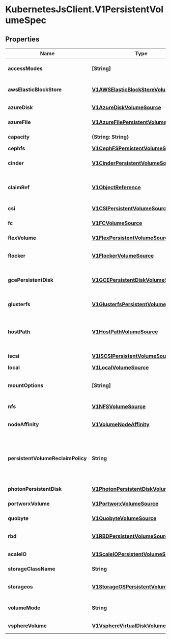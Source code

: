# KubernetesJsClient.V1PersistentVolumeSpec

## Properties
Name | Type | Description | Notes
------------ | ------------- | ------------- | -------------
**accessModes** | **[String]** | AccessModes contains all ways the volume can be mounted. More info: https://kubernetes.io/docs/concepts/storage/persistent-volumes#access-modes | [optional] 
**awsElasticBlockStore** | [**V1AWSElasticBlockStoreVolumeSource**](V1AWSElasticBlockStoreVolumeSource.md) | AWSElasticBlockStore represents an AWS Disk resource that is attached to a kubelet&#39;s host machine and then exposed to the pod. More info: https://kubernetes.io/docs/concepts/storage/volumes#awselasticblockstore | [optional] 
**azureDisk** | [**V1AzureDiskVolumeSource**](V1AzureDiskVolumeSource.md) | AzureDisk represents an Azure Data Disk mount on the host and bind mount to the pod. | [optional] 
**azureFile** | [**V1AzureFilePersistentVolumeSource**](V1AzureFilePersistentVolumeSource.md) | AzureFile represents an Azure File Service mount on the host and bind mount to the pod. | [optional] 
**capacity** | **{String: String}** | A description of the persistent volume&#39;s resources and capacity. More info: https://kubernetes.io/docs/concepts/storage/persistent-volumes#capacity | [optional] 
**cephfs** | [**V1CephFSPersistentVolumeSource**](V1CephFSPersistentVolumeSource.md) | CephFS represents a Ceph FS mount on the host that shares a pod&#39;s lifetime | [optional] 
**cinder** | [**V1CinderPersistentVolumeSource**](V1CinderPersistentVolumeSource.md) | Cinder represents a cinder volume attached and mounted on kubelets host machine More info: https://releases.k8s.io/HEAD/examples/mysql-cinder-pd/README.md | [optional] 
**claimRef** | [**V1ObjectReference**](V1ObjectReference.md) | ClaimRef is part of a bi-directional binding between PersistentVolume and PersistentVolumeClaim. Expected to be non-nil when bound. claim.VolumeName is the authoritative bind between PV and PVC. More info: https://kubernetes.io/docs/concepts/storage/persistent-volumes#binding | [optional] 
**csi** | [**V1CSIPersistentVolumeSource**](V1CSIPersistentVolumeSource.md) | CSI represents storage that is handled by an external CSI driver (Beta feature). | [optional] 
**fc** | [**V1FCVolumeSource**](V1FCVolumeSource.md) | FC represents a Fibre Channel resource that is attached to a kubelet&#39;s host machine and then exposed to the pod. | [optional] 
**flexVolume** | [**V1FlexPersistentVolumeSource**](V1FlexPersistentVolumeSource.md) | FlexVolume represents a generic volume resource that is provisioned/attached using an exec based plugin. | [optional] 
**flocker** | [**V1FlockerVolumeSource**](V1FlockerVolumeSource.md) | Flocker represents a Flocker volume attached to a kubelet&#39;s host machine and exposed to the pod for its usage. This depends on the Flocker control service being running | [optional] 
**gcePersistentDisk** | [**V1GCEPersistentDiskVolumeSource**](V1GCEPersistentDiskVolumeSource.md) | GCEPersistentDisk represents a GCE Disk resource that is attached to a kubelet&#39;s host machine and then exposed to the pod. Provisioned by an admin. More info: https://kubernetes.io/docs/concepts/storage/volumes#gcepersistentdisk | [optional] 
**glusterfs** | [**V1GlusterfsPersistentVolumeSource**](V1GlusterfsPersistentVolumeSource.md) | Glusterfs represents a Glusterfs volume that is attached to a host and exposed to the pod. Provisioned by an admin. More info: https://releases.k8s.io/HEAD/examples/volumes/glusterfs/README.md | [optional] 
**hostPath** | [**V1HostPathVolumeSource**](V1HostPathVolumeSource.md) | HostPath represents a directory on the host. Provisioned by a developer or tester. This is useful for single-node development and testing only! On-host storage is not supported in any way and WILL NOT WORK in a multi-node cluster. More info: https://kubernetes.io/docs/concepts/storage/volumes#hostpath | [optional] 
**iscsi** | [**V1ISCSIPersistentVolumeSource**](V1ISCSIPersistentVolumeSource.md) | ISCSI represents an ISCSI Disk resource that is attached to a kubelet&#39;s host machine and then exposed to the pod. Provisioned by an admin. | [optional] 
**local** | [**V1LocalVolumeSource**](V1LocalVolumeSource.md) | Local represents directly-attached storage with node affinity | [optional] 
**mountOptions** | **[String]** | A list of mount options, e.g. [\&quot;ro\&quot;, \&quot;soft\&quot;]. Not validated - mount will simply fail if one is invalid. More info: https://kubernetes.io/docs/concepts/storage/persistent-volumes/#mount-options | [optional] 
**nfs** | [**V1NFSVolumeSource**](V1NFSVolumeSource.md) | NFS represents an NFS mount on the host. Provisioned by an admin. More info: https://kubernetes.io/docs/concepts/storage/volumes#nfs | [optional] 
**nodeAffinity** | [**V1VolumeNodeAffinity**](V1VolumeNodeAffinity.md) | NodeAffinity defines constraints that limit what nodes this volume can be accessed from. This field influences the scheduling of pods that use this volume. | [optional] 
**persistentVolumeReclaimPolicy** | **String** | What happens to a persistent volume when released from its claim. Valid options are Retain (default for manually created PersistentVolumes), Delete (default for dynamically provisioned PersistentVolumes), and Recycle (deprecated). Recycle must be supported by the volume plugin underlying this PersistentVolume. More info: https://kubernetes.io/docs/concepts/storage/persistent-volumes#reclaiming | [optional] 
**photonPersistentDisk** | [**V1PhotonPersistentDiskVolumeSource**](V1PhotonPersistentDiskVolumeSource.md) | PhotonPersistentDisk represents a PhotonController persistent disk attached and mounted on kubelets host machine | [optional] 
**portworxVolume** | [**V1PortworxVolumeSource**](V1PortworxVolumeSource.md) | PortworxVolume represents a portworx volume attached and mounted on kubelets host machine | [optional] 
**quobyte** | [**V1QuobyteVolumeSource**](V1QuobyteVolumeSource.md) | Quobyte represents a Quobyte mount on the host that shares a pod&#39;s lifetime | [optional] 
**rbd** | [**V1RBDPersistentVolumeSource**](V1RBDPersistentVolumeSource.md) | RBD represents a Rados Block Device mount on the host that shares a pod&#39;s lifetime. More info: https://releases.k8s.io/HEAD/examples/volumes/rbd/README.md | [optional] 
**scaleIO** | [**V1ScaleIOPersistentVolumeSource**](V1ScaleIOPersistentVolumeSource.md) | ScaleIO represents a ScaleIO persistent volume attached and mounted on Kubernetes nodes. | [optional] 
**storageClassName** | **String** | Name of StorageClass to which this persistent volume belongs. Empty value means that this volume does not belong to any StorageClass. | [optional] 
**storageos** | [**V1StorageOSPersistentVolumeSource**](V1StorageOSPersistentVolumeSource.md) | StorageOS represents a StorageOS volume that is attached to the kubelet&#39;s host machine and mounted into the pod More info: https://releases.k8s.io/HEAD/examples/volumes/storageos/README.md | [optional] 
**volumeMode** | **String** | volumeMode defines if a volume is intended to be used with a formatted filesystem or to remain in raw block state. Value of Filesystem is implied when not included in spec. This is a beta feature. | [optional] 
**vsphereVolume** | [**V1VsphereVirtualDiskVolumeSource**](V1VsphereVirtualDiskVolumeSource.md) | VsphereVolume represents a vSphere volume attached and mounted on kubelets host machine | [optional] 


